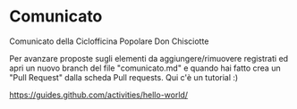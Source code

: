 # Comunicato
Comunicato della Ciclofficina Popolare Don Chisciotte

Per avanzare proposte sugli elementi da aggiungere/rimuovere registrati ed apri un nuovo branch del file "comunicato.md"  e quando hai fatto crea un "Pull Request" dalla scheda Pull requests.
Qui c'è un tutorial :)

https://guides.github.com/activities/hello-world/
